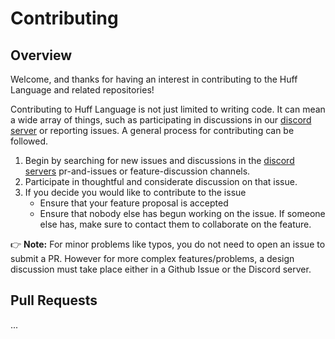 # Contributing

## Overview
Welcome, and thanks for having an interest in contributing to the Huff Language and related repositories!

Contributing to Huff Language is not just limited to writing code. It can mean a wide array of things, such as participating in discussions in our [discord server](https://discord.gg/h8pkspwx) or reporting issues. A general process for contributing can be followed.

1. Begin by searching for new issues and discussions in the [discord servers](https://discord.gg/h8pkspwx) pr-and-issues or feature-discussion channels.
2. Participate in thoughtful and considerate discussion on that issue.
3. If you decide you would like to contribute to the issue
    - Ensure that your feature proposal is accepted 
    - Ensure that nobody else has begun working on the issue. If someone else has, make sure to contact them to collaborate on the feature.

👉 **Note:** For minor problems like typos, you do not need to open an issue to submit a PR. However for more complex features/problems, a design discussion must take place either in a Github Issue or the Discord server.


## Pull Requests
...